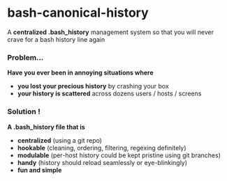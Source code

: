 bash-canonical-history
======================

A **centralized .bash_history** management system so that you will never crave for a bash history line again

### Problem...
**Have you ever been in annoying situations where**
* **you lost your precious history** by crashing your box
* **your history is scattered** across dozens users / hosts / screens

### Solution !
**A .bash_history file that is**
* **centralized** (using a git repo)
* **hookable** (cleaning, ordering, filtering, regexing definitely)
* **modulable** (per-host history could be kept pristine using git branches)
* **handy** (history should reload seamlessly or eye-blinkingly)
* **fun and simple**

